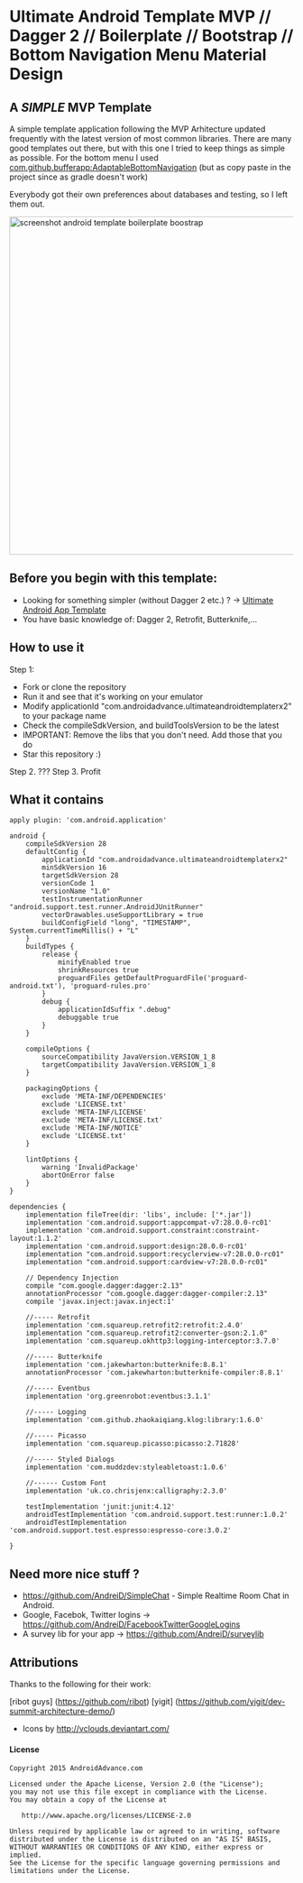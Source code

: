 Ultimate Android Template MVP // Dagger 2 // Boilerplate // Bootstrap // Bottom Navigation Menu Material Design
===================

A *SIMPLE* MVP Template
------------

A simple template application following the MVP Arhitecture updated frequently with the latest version of most common libraries.
There are many good templates out there, but with this one I tried to keep things as simple as possible.
For the bottom menu I used <a href="https://github.com/bufferapp/AdaptableBottomNavigation" target="_blank">com.github.bufferapp:AdaptableBottomNavigation</a> (but as copy paste in the project since as gradle doesn't work)

Everybody got their own preferences about databases and testing, so I left them out.

<img src="https://raw.githubusercontent.com/AndreiD/UltimateAndroidTemplateRx/master/art/screenshot_1.png" width="600px" height="auto" alt="screenshot android template boilerplate boostrap" />

Before you begin with this template:
------------

- Looking for something simpler (without Dagger 2 etc.) ? -> [Ultimate Android App Template](https://github.com/AndreiD/UltimateAndroidAppTemplate)
- You have basic knowledge of: Dagger 2, Retrofit, Butterknife,...


How to use it
------------
Step 1:

* Fork or clone the repository
* Run it and see that it's working on your emulator
* Modify applicationId "com.androidadvance.ultimateandroidtemplaterx2" to your package name
* Check the compileSdkVersion, and buildToolsVersion to be the latest
* IMPORTANT: Remove the libs that you don't need. Add those that you do
* Star this repository :)

Step 2. ???
Step 3. Profit


What it contains
------------

~~~~
apply plugin: 'com.android.application'

android {
    compileSdkVersion 28
    defaultConfig {
        applicationId "com.androidadvance.ultimateandroidtemplaterx2"
        minSdkVersion 16
        targetSdkVersion 28
        versionCode 1
        versionName "1.0"
        testInstrumentationRunner "android.support.test.runner.AndroidJUnitRunner"
        vectorDrawables.useSupportLibrary = true
        buildConfigField "long", "TIMESTAMP", System.currentTimeMillis() + "L"
    }
    buildTypes {
        release {
            minifyEnabled true
            shrinkResources true
            proguardFiles getDefaultProguardFile('proguard-android.txt'), 'proguard-rules.pro'
        }
        debug {
            applicationIdSuffix ".debug"
            debuggable true
        }
    }

    compileOptions {
        sourceCompatibility JavaVersion.VERSION_1_8
        targetCompatibility JavaVersion.VERSION_1_8
    }

    packagingOptions {
        exclude 'META-INF/DEPENDENCIES'
        exclude 'LICENSE.txt'
        exclude 'META-INF/LICENSE'
        exclude 'META-INF/LICENSE.txt'
        exclude 'META-INF/NOTICE'
        exclude 'LICENSE.txt'
    }

    lintOptions {
        warning 'InvalidPackage'
        abortOnError false
    }
}

dependencies {
    implementation fileTree(dir: 'libs', include: ['*.jar'])
    implementation 'com.android.support:appcompat-v7:28.0.0-rc01'
    implementation 'com.android.support.constraint:constraint-layout:1.1.2'
    implementation 'com.android.support:design:28.0.0-rc01'
    implementation "com.android.support:recyclerview-v7:28.0.0-rc01"
    implementation "com.android.support:cardview-v7:28.0.0-rc01"

    // Dependency Injection
    compile "com.google.dagger:dagger:2.13"
    annotationProcessor "com.google.dagger:dagger-compiler:2.13"
    compile 'javax.inject:javax.inject:1'

    //----- Retrofit
    implementation 'com.squareup.retrofit2:retrofit:2.4.0'
    implementation "com.squareup.retrofit2:converter-gson:2.1.0"
    implementation 'com.squareup.okhttp3:logging-interceptor:3.7.0'

    //----- Butterknife
    implementation 'com.jakewharton:butterknife:8.8.1'
    annotationProcessor 'com.jakewharton:butterknife-compiler:8.8.1'

    //----- Eventbus
    implementation 'org.greenrobot:eventbus:3.1.1'

    //----- Logging
    implementation 'com.github.zhaokaiqiang.klog:library:1.6.0'

    //----- Picasso
    implementation 'com.squareup.picasso:picasso:2.71828'

    //----- Styled Dialogs
    implementation 'com.muddzdev:styleabletoast:1.0.6'

    //------ Custom Font
    implementation 'uk.co.chrisjenx:calligraphy:2.3.0'

    testImplementation 'junit:junit:4.12'
    androidTestImplementation 'com.android.support.test:runner:1.0.2'
    androidTestImplementation 'com.android.support.test.espresso:espresso-core:3.0.2'

}
~~~~

Need more nice stuff ?
------------

- https://github.com/AndreiD/SimpleChat - Simple Realtime Room Chat in Android.
- Google, Facebok, Twitter logins -> https://github.com/AndreiD/FacebookTwitterGoogleLogins
- A survey lib for your app -> https://github.com/AndreiD/surveylib

Attributions
------------

Thanks to the following for their work:

[ribot guys] (https://github.com/ribot) [yigit] (https://github.com/yigit/dev-summit-architecture-demo/)
- Icons by http://vclouds.deviantart.com/



#### License

~~~~
Copyright 2015 AndroidAdvance.com

Licensed under the Apache License, Version 2.0 (the "License");
you may not use this file except in compliance with the License.
You may obtain a copy of the License at

   http://www.apache.org/licenses/LICENSE-2.0

Unless required by applicable law or agreed to in writing, software
distributed under the License is distributed on an "AS IS" BASIS,
WITHOUT WARRANTIES OR CONDITIONS OF ANY KIND, either express or implied.
See the License for the specific language governing permissions and
limitations under the License.
~~~~